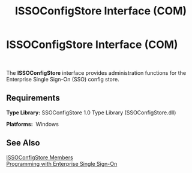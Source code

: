 ﻿---
title: ISSOConfigStore Interface (COM)
TOCTitle: ISSOConfigStore Interface (COM)
ms:assetid: 8be0fe6f-2a5d-4728-93d8-10283793f73c
ms:mtpsurl: https://msdn.microsoft.com/en-us/library/Aa745573(v=BTS.80)
ms:contentKeyID: 51529576
ms.date: 08/30/2017
mtps_version: v=BTS.80
---

# ISSOConfigStore Interface (COM)

 

The **ISSOConfigStore** interface provides administration functions for the Enterprise Single Sign-On (SSO) config store.

## Requirements

**Type Library:** SSOConfigStore 1.0 Type Library (SSOConfigStore.dll)

**Platforms:**  Windows

## See Also

[ISSOConfigStore Members](issoconfigstore-members.md)  
[Programming with Enterprise Single Sign-On](https://msdn.microsoft.com/library/aa704508\(v=bts.80\))

